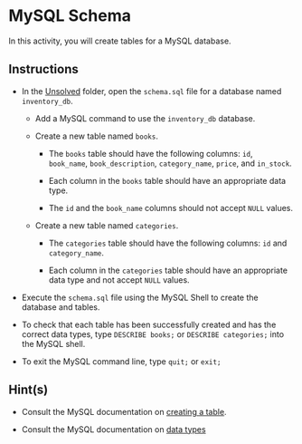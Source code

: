 # MySQL Schema

In this activity, you will create tables for a MySQL database.

## Instructions

* In the [Unsolved](Unsolved/db) folder, open the `schema.sql` file for a database named `inventory_db`.

	* Add a MySQL command to use the `inventory_db` database.

	* Create a new table named `books`.

	  * The `books` table should have the following columns: `id`, `book_name`, `book_description`, `category_name`, `price`, and `in_stock`.

	  * Each column in the `books` table should have an appropriate data type. 

	  * The `id` and the `book_name` columns should not accept `NULL` values. 

	* Create a new table named `categories`.

	  * The `categories` table should have the following columns: `id` and `category_name`.

	  * Each column in the `categories` table should have an appropriate data type and not accept `NULL` values.
	  
* Execute the `schema.sql` file using the MySQL Shell to create the database and tables.

* To check that each table has been successfully created and has the correct data types, type `DESCRIBE books;` or `DESCRIBE categories;` into the MySQL shell. 

* To exit the MySQL command line, type `quit;` or `exit;`

## Hint(s)

* Consult the MySQL documentation on [creating a table](https://dev.mysql.com/doc/refman/8.0/en/creating-tables.html).

* Consult the MySQL documentation on [data types](https://dev.mysql.com/doc/refman/8.0/en/data-types.html)


